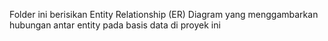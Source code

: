 Folder ini berisikan Entity Relationship (ER) Diagram yang menggambarkan hubungan antar entity pada basis data di proyek ini
